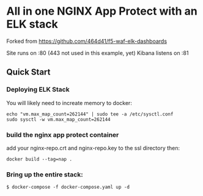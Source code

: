 # All in one NGINX App Protect with an ELK stack
Forked from <https://github.com/464d41/f5-waf-elk-dashboards>

Site runs on :80 (443 not used in this example, yet)
Kibana listens on :81

## Quick Start
### Deploying ELK Stack

You will likely need to increate memory to docker:
```
echo "vm.max_map_count=262144" | sudo tee -a /etc/sysctl.conf
sudo sysctl -w vm.max_map_count=262144
```

### build the nginx app protect container
add your nginx-repo.crt and nginx-repo.key to the ssl directory then:
```
docker build --tag=nap .
```

### Bring up the entire stack:
```
$ docker-compose -f docker-compose.yaml up -d
```
